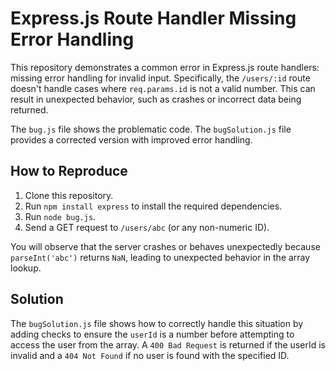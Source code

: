 # Express.js Route Handler Missing Error Handling

This repository demonstrates a common error in Express.js route handlers: missing error handling for invalid input.  Specifically, the `/users/:id` route doesn't handle cases where `req.params.id` is not a valid number.  This can result in unexpected behavior, such as crashes or incorrect data being returned.

The `bug.js` file shows the problematic code. The `bugSolution.js` file provides a corrected version with improved error handling.

## How to Reproduce

1. Clone this repository.
2. Run `npm install express` to install the required dependencies.
3. Run `node bug.js`.
4. Send a GET request to `/users/abc` (or any non-numeric ID).

You will observe that the server crashes or behaves unexpectedly because `parseInt('abc')` returns `NaN`, leading to unexpected behavior in the array lookup. 

## Solution

The `bugSolution.js` file shows how to correctly handle this situation by adding checks to ensure the `userId` is a number before attempting to access the user from the array.  A `400 Bad Request` is returned if the userId is invalid and a `404 Not Found` if no user is found with the specified ID.